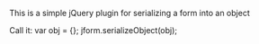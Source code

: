 This is a simple jQuery plugin for serializing a form into an object

Call it:
	var obj = {};
	jform.serializeObject(obj);